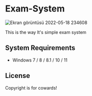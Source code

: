 # Exam-System

![Ekran görüntüsü 2022-05-18 234608](https://user-images.githubusercontent.com/64583157/169152878-6c2cdece-5cad-42c7-8fcc-744420cc6fb6.png)

This is the way
It's simple exam system
## System Requirements

* Windows 7 / 8 / 8.1 / 10 / 11

## License

Copyright is for cowards!
